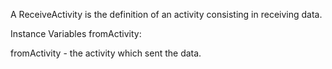 A ReceiveActivity is the definition of an activity consisting in receiving data.

Instance Variables
	fromActivity:		<SendingActivity>

fromActivity
	- the activity which sent the data.

